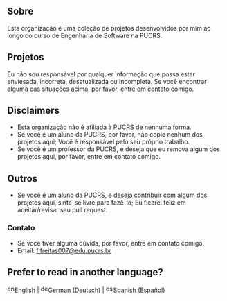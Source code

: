 ## Sobre

Esta organização é uma coleção de projetos desenvolvidos por mim ao longo do curso de Engenharia de Software na PUCRS.

## Projetos

Eu não sou responsável por qualquer informação que possa estar enviesada, incorreta, desatualizada ou incompleta.
Se você encontrar alguma das situações acima, por favor, entre em contato comigo.

## Disclaimers

- Esta organização não é afiliada à PUCRS de nenhuma forma.
- Se você é um aluno da PUCRS, por favor, não copie nenhum dos projetos aqui; Você é responsável pelo seu próprio trabalho.
- Se você é um professor da PUCRS, e deseja que eu remova algum dos projetos aqui, por favor, entre em contato comigo.

## Outros

- Se você é um aluno da PUCRS, e deseja contribuir com algum dos projetos aqui, sinta-se livre para fazê-lo; Eu ficarei feliz em aceitar/revisar seu pull request.

### Contato

- Se você tiver alguma dúvida, por favor, entre em contato comigo.
- Email: [f.freitas007@edu.pucrs.br](mailto:f.freitas007@edu.pucrs.br)

<div>
    <h2>Prefer to read in another language?</h2>
    <a href="https://github.com/EngenhariaSoftwarePUCRS/.github/blob/main/lang/README.en.md" target="_blank"><img height="17" src="https://github.com/EngenhariaSoftwarePUCRS/.github/blob/main/lang/flags/us.svg" alt="en" />English</a> | 
    <a href="https://github.com/EngenhariaSoftwarePUCRS/.github/blob/main/lang/README.de.md" target="_blank"><img height="17" src="https://github.com/EngenhariaSoftwarePUCRS/.github/blob/main/lang/flags/de.svg" alt="de" />German (Deutsch)</a> | 
    <a href="https://github.com/EngenhariaSoftwarePUCRS/.github/blob/main/lang/README.es.md" target="_blank"><img height="17" src="https://github.com/EngenhariaSoftwarePUCRS/.github/blob/main/lang/flags/es.svg" alt="es" />Spanish (Español)</a>
</div>
